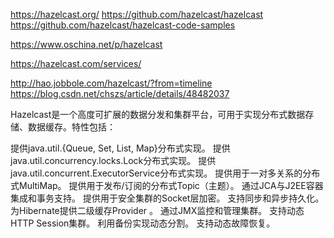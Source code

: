 https://hazelcast.org/
https://github.com/hazelcast/hazelcast
https://github.com/hazelcast/hazelcast-code-samples


https://www.oschina.net/p/hazelcast


https://hazelcast.com/services/


http://hao.jobbole.com/hazelcast/?from=timeline
https://blog.csdn.net/chszs/article/details/48482037





Hazelcast是一个高度可扩展的数据分发和集群平台，可用于实现分布式数据存储、数据缓存。特性包括：

提供java.util.{Queue, Set, List, Map}分布式实现。
提供java.util.concurrency.locks.Lock分布式实现。
提供java.util.concurrent.ExecutorService分布式实现。
提供用于一对多关系的分布式MultiMap。
提供用于发布/订阅的分布式Topic（主题）。
通过JCA与J2EE容器集成和事务支持。
提供用于安全集群的Socket层加密。
支持同步和异步持久化。
为Hibernate提供二级缓存Provider 。
通过JMX监控和管理集群。
支持动态HTTP Session集群。
利用备份实现动态分割。
支持动态故障恢复。




